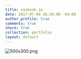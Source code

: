 ```yaml
---
title: savbook.io
date: 2017-07-09 16:36:00 -04:00
author_profile: true
comments: true
share: true
collection: portfolio
layout: default
---
```


![500x300.png](/uploads/500x300.png)